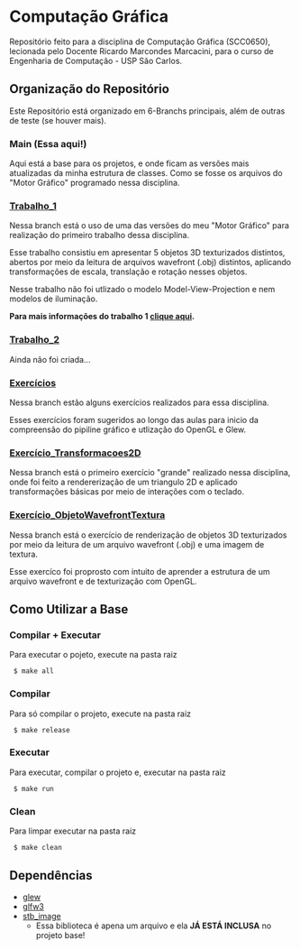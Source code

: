# Computação Gráfica

Repositório feito para a disciplina de Computação Gráfica (SCC0650), lecionada pelo Docente Ricardo Marcondes Marcacini, para o curso de Engenharia de Computação - USP São Carlos.

## Organização do Repositório

Este Repositório está organizado em 6-Branchs principais, além de outras de teste (se houver mais).

### Main (**Essa aqui!**)

Aqui está a base para os projetos, e onde ficam as versões mais atualizadas da minha estrutura de classes. Como se fosse os arquivos do "Motor Gráfico" programado nessa disciplina.

### [Trabalho_1](https://github.com/ISS2718/Computer_Graphics/tree/Trabalho_1)

Nessa branch está o uso de uma das versões do meu "Motor Gráfico" para realização do primeiro trabalho dessa disciplina.

Esse trabalho consistiu em apresentar 5 objetos 3D texturizados distintos, abertos por meio da leitura de arquivos wavefront (.obj) distintos, aplicando transformações de escala, translação e rotação nesses objetos. 

Nesse trabalho não foi utlizado o modelo Model-View-Projection e nem modelos de iluminação.

**Para mais informações do trabalho 1 [**clique aqui**](https://github.com/ISS2718/Computer_Graphics/blob/Trabalho_1/COMPUTACAO%20GRAFICA%20PROJETO%201.pdf).**

### [Trabalho_2]()

Ainda não foi criada...

### [Exercícios](https://github.com/ISS2718/Computer_Graphics/tree/Exercícios)

Nessa branch estão alguns exercícios realizados para essa disciplina.

Esses exercícios foram sugeridos ao longo das aulas para inicio da compreensão do pipiline gráfico e utlização do OpenGL e Glew.

### [Exercício_Transformacoes2D](https://github.com/ISS2718/Computer_Graphics/tree/Exercício_Transformacoes2D)

Nessa branch está o primeiro exercício "grande" realizado nessa disciplina, onde foi feito a rendererização de um triangulo 2D e aplicado transformações básicas por meio de interações com o teclado.

### [Exercício_ObjetoWavefrontTextura](https://github.com/ISS2718/Computer_Graphics/tree/Exercício_ObjetoWavefrontTextura)

Nessa branch está o exercício de renderização de objetos 3D texturizados por meio da leitura de um arquivo wavefront (.obj) e uma imagem de textura.

Esse exercíco foi proprosto com intuito de aprender a estrutura de um arquivo wavefront e de texturização com OpenGL.

## Como Utilizar a Base

### Compilar + Executar

Para executar o pojeto, execute na pasta raiz

``` $ make all```

### Compilar

Para só compilar o projeto, execute na pasta raiz

``` $ make release```

### Executar

Para executar, compilar o projeto e, executar na pasta raiz

``` $ make run```

### Clean

Para limpar executar na pasta raiz

``` $ make clean```

## Dependências

* [glew](https://github.com/nigels-com/glew)
* [glfw3](https://github.com/glfw/glfw)
* [stb_image](https://github.com/nothings/stb/blob/master/stb_image.h)
    * Essa biblioteca é apena um arquivo e ela **JÁ ESTÁ INCLUSA** no projeto base!
